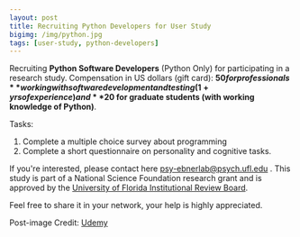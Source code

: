 ```yaml
---
layout: post
title: Recruiting Python Developers for User Study
bigimg: /img/python.jpg
tags: [user-study, python-developers]
---
```


Recruiting **Python Software Developers** (Python Only) for participating in a research study. Compensation in US dollars (gift card): **$50 for professionals** working with software development and testing(1+yrs of experience) and **$20 for graduate students (with working knowledge of Python)**. 

Tasks: 
1. Complete a multiple choice survey about programming 
2. Complete a short questionnaire on personality and cognitive tasks.

If you're interested, please contact here <psy-ebnerlab@psych.ufl.edu> . 
This study is part of a National Science Foundation research grant and is approved by the [University of Florida Institutional Review Board](http://irb.ufl.edu/).
 
Feel free to share it in your network, your help is highly appreciated.

Post-image Credit: [Udemy](https://www.udemy.com/python-programming-projects/)